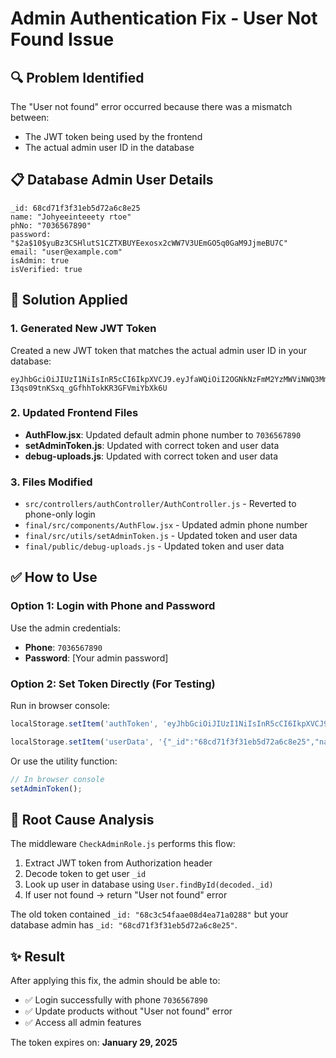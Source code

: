 # Admin Authentication Fix - User Not Found Issue

## 🔍 Problem Identified
The "User not found" error occurred because there was a mismatch between:
- The JWT token being used by the frontend
- The actual admin user ID in the database

## 📋 Database Admin User Details
```
_id: 68cd71f3f31eb5d72a6c8e25
name: "Johyeeinteeety rtoe"
phNo: "7036567890"
password: "$2a$10$yuBz3CSHlutS1CZTXBUYEexosx2cWW7V3UEmGO5q0GaM9JjmeBU7C"
email: "user@example.com"
isAdmin: true
isVerified: true
```

## 🔧 Solution Applied

### 1. Generated New JWT Token
Created a new JWT token that matches the actual admin user ID in your database:
```
eyJhbGciOiJIUzI1NiIsInR5cCI6IkpXVCJ9.eyJfaWQiOiI2OGNkNzFmM2YzMWViNWQ3MmE2YzhlMjUiLCJuYW1lIjoiSm9oeWVlaW50ZWVldHkgcnRvZSIsInBoTm8iOiI3MDM2NTY3ODkwIiwiaXNWZXJpZmllZCI6dHJ1ZSwiaXNQaG9uZVZlcmlmaWVkIjp0cnVlLCJpc0VtYWlsVmVyaWZpZWQiOnRydWUsImlzQWRtaW4iOnRydWUsImlzUHJvZmlsZSI6dHJ1ZSwiZW1haWwiOiJ1c2VyQGV4YW1wbGUuY29tIiwicGxhdGZvcm0iOm51bGwsImlhdCI6MTc1ODU4MzU3MSwiZXhwIjoxNzU5MTg4MzcxfQ.0ElD25i-I3qs09tnKSxq_gGfhhTokKR3GFVmiYbXk6U
```

### 2. Updated Frontend Files
- **AuthFlow.jsx**: Updated default admin phone number to `7036567890`
- **setAdminToken.js**: Updated with correct token and user data
- **debug-uploads.js**: Updated with correct token and user data

### 3. Files Modified
- `src/controllers/authController/AuthController.js` - Reverted to phone-only login
- `final/src/components/AuthFlow.jsx` - Updated admin phone number
- `final/src/utils/setAdminToken.js` - Updated token and user data
- `final/public/debug-uploads.js` - Updated token and user data

## ✅ How to Use

### Option 1: Login with Phone and Password
Use the admin credentials:
- **Phone**: `7036567890`
- **Password**: [Your admin password]

### Option 2: Set Token Directly (For Testing)
Run in browser console:
```javascript
localStorage.setItem('authToken', 'eyJhbGciOiJIUzI1NiIsInR5cCI6IkpXVCJ9.eyJfaWQiOiI2OGNkNzFmM2YzMWViNWQ3MmE2YzhlMjUiLCJuYW1lIjoiSm9oeWVlaW50ZWVldHkgcnRvZSIsInBoTm8iOiI3MDM2NTY3ODkwIiwiaXNWZXJpZmllZCI6dHJ1ZSwiaXNQaG9uZVZlcmlmaWVkIjp0cnVlLCJpc0VtYWlsVmVyaWZpZWQiOnRydWUsImlzQWRtaW4iOnRydWUsImlzUHJvZmlsZSI6dHJ1ZSwiZW1haWwiOiJ1c2VyQGV4YW1wbGUuY29tIiwicGxhdGZvcm0iOm51bGwsImlhdCI6MTc1ODU4MzU3MSwiZXhwIjoxNzU5MTg4MzcxfQ.0ElD25i-I3qs09tnKSxq_gGfhhTokKR3GFVmiYbXk6U');

localStorage.setItem('userData', '{"_id":"68cd71f3f31eb5d72a6c8e25","name":"Johyeeinteeety rtoe","phNo":"7036567890","isVerified":true,"isPhoneVerified":true,"isEmailVerified":true,"isAdmin":true,"isProfile":true,"email":"user@example.com","platform":null}');
```

Or use the utility function:
```javascript
// In browser console
setAdminToken();
```

## 🔬 Root Cause Analysis
The middleware `CheckAdminRole.js` performs this flow:
1. Extract JWT token from Authorization header
2. Decode token to get user `_id`
3. Look up user in database using `User.findById(decoded._id)`
4. If user not found → return "User not found" error

The old token contained `_id: "68c3c54faae08d4ea71a0288"` but your database admin has `_id: "68cd71f3f31eb5d72a6c8e25"`.

## ✨ Result
After applying this fix, the admin should be able to:
- ✅ Login successfully with phone `7036567890`
- ✅ Update products without "User not found" error
- ✅ Access all admin features

The token expires on: **January 29, 2025**
